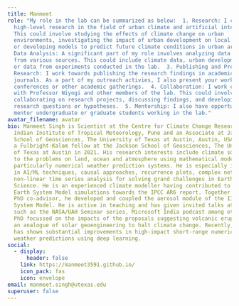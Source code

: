 ```yaml
---
title: Manmeet
role: "My role in the lab can be summarized as below:  1. Research: I conduct
  high-level research in the field of urban climate and artificial intelligence.
  This could involve studying the effects of climate change on urban
  environments, investigating the impact of urban development on local climates,
  or developing models to predict future climate conditions in urban areas.  2.
  Data Analysis: A significant part of my role involves analyzing data collected
  from various sources. This could include climate data, urban development data,
  or data from experiments conducted in the lab.  3. Publishing and Presenting
  Research: I work towards publishing the research findings in academic
  journals. As a part of my outreach activies, I also present your work at
  conferences or other academic gatherings.  4. Collaboration: I work closely
  with Professor Niyogi and other members of the lab. This could involve
  collaborating on research projects, discussing findings, and developing new
  research questions or hypotheses.  5. Mentorship: I also have opportunities to
  mentor undergraduate or graduate students working in the lab."
avatar_filename: avatar
bio: Manmeet Singh is Scientist at the Centre for Climate Change Research,
  Indian Institute of Tropical Meteorology, Pune and an Associate at Jackson
  School of Geosciences, The University of Texas at Austin, Austin, USA. He was
  a Fulbright-Kalam fellow at the Jackson School of Geosciences, The University
  of Texas at Austin in 2021. His research interests include climate solutions
  to the problems on land, ocean and atmosphere using mathematical models,
  particularly numerical weather prediction systems. He is especially interested
  in AI/ML techniques, causal approaches, recurrence plots, complex networks and
  non-linear time series analysis for solving grand challenges in Earth System
  Science. He is an experienced climate modeller having contributed to the IITM
  Earth System Model simulations towards the IPCC AR6 report. Together with his
  PhD co-advisor, he developed and coupled the aerosol module of the IITM Earth
  System Model. He is active in teaching and has given invited talks at venues
  such as the NASA/UAH Seminar series, Microsoft India podcast among others. His
  PhD focussed on the impacts of the proposals suggesting volcanic eruptions as
  an analogue of solar geoengineering to halt climate change. Recently, his work
  has shown substantial improvements in high-impact short-range numerical
  weather predictions using deep learning.
social:
  - display:
      header: false
    link: https://manmeet3591.github.io/
    icon_pack: fas
    icon: envelope
email: manmeet.singh@utexas.edu
superuser: false
---
```

